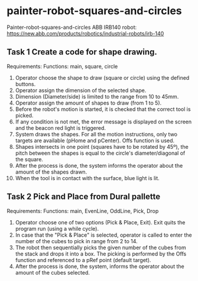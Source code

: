 # painter-robot-squares-and-circles
Painter-robot-squares-and-circles
ABB IRB140 robot: https://new.abb.com/products/robotics/industrial-robots/irb-140

## Task 1 Create a code for shape drawing. 
Requirements:
Functions: main, square, circle

1. Operator choose the shape to draw (square or circle) using the defined buttons.
2. Operator assign the dimension of the selected shape.
3. Dimension (Diameter/side) is limited to the range from 10 to 45mm.
4. Operator assign the amount of shapes to draw (from 1 to 5).
5. Before the robot's motion is started, it is checked that the correct tool is picked.
6. If any condition is not met, the error message is displayed on the screen and the beacon red light is triggered.
7. System draws the shapes.  For all the motion instructions, only two targets are available (pHome and pCenter). Offs function is used.
8. Shapes intersects in one point (squares have to be rotated by 45º), the pitch between the shapes is equal to the circle's diameter/diagonal of the square.
9. After the process is done, the system informs the operator about the amount of the shapes drawn.
10. When the tool is in contact with the surface, blue light is lit.



## Task 2 Pick and Place from Dural pallette
Requirements:
Functions: main, EvenLine, OddLine, Pick, Drop

1. Operator choose one of two options (Pick & Place, Exit). Exit quits the program run (using a while cycle).
2. In case that the "Pick & Place" is selected, operator is called to enter the number of the cubes to pick in range from 2 to 14.
3. The robot then sequentially picks the given number of the cubes from the stack and drops it into a box. The picking is performed by the Offs function and referenced to a pRef point (default target). 
4. After the process is done, the system, informs the operator about the amount of the cubes selected.
